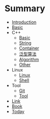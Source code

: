 # Summary

* [Introduction](README.md)
* [Basic](basic.md)
* C++
    * [Basic](cpp/basic.md)
    * [String](cpp/string.md)
    * [Container](cpp/container.md)
    * [泛型算法](cpp/generic_algorithm.md)
    * [Algorithm](cpp/algorithm.md)
    * [Other](cpp/other.md)
* Linux
    * [Linux](linux/linux.md)
    * [Shell](linux/shell.md)
* Tool
    * [Git](tool/git.md)
    * [Tool](tool/tool.md)
* [Link](link.md)
* [Book](book.md)
* [Today](today.md)

